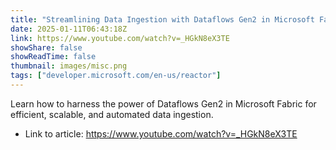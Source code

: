 ```yaml
---
title: "Streamlining Data Ingestion with Dataflows Gen2 in Microsoft Fabric"
date: 2025-01-11T06:43:18Z
link: https://www.youtube.com/watch?v=_HGkN8eX3TE
showShare: false
showReadTime: false
thumbnail: images/misc.png
tags: ["developer.microsoft.com/en-us/reactor"]
---
```

Learn how to harness the power of Dataflows Gen2 in Microsoft Fabric for efficient, scalable, and automated data ingestion.

- Link to article: https://www.youtube.com/watch?v=_HGkN8eX3TE